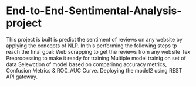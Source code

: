 # End-to-End-Sentimental-Analysis-project
This project is built is predict the sentiment of reviews on any website by applying the concepts of NLP. In this performing the following steps tp reach the final gpal:
Web scrapping to get the reviews from any website
Tex Preprocessing to make it ready for training
Multiple model trainig on set of data
Selewction of model based on comparinng accuracy metrics, Confusion Metrics & ROC_AUC Curve.
Deploying the model2 using REST API gateway.
